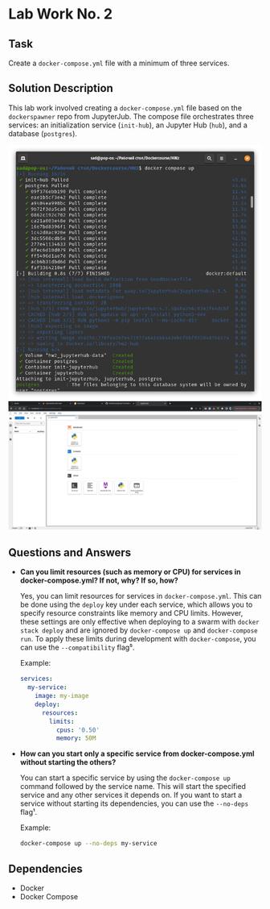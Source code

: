 # Lab Work No. 2

## Task

Create a `docker-compose.yml` file with a minimum of three services.

## Solution Description

This lab work involved creating a `docker-compose.yml` file based on the `dockerspawner` repo from JupyterJub. The compose file orchestrates three services: an initialization service (`init-hub`), an Jupyter Hub (`hub`), and a database (`postgres`).

![Compose Up](/images/ComposeUp.png)
![Hub](/images/Hub.png)

## Questions and Answers

- **Can you limit resources (such as memory or CPU) for services in docker-compose.yml? If not, why? If so, how?**

  Yes, you can limit resources for services in `docker-compose.yml`. This can be done using the `deploy` key under each service, which allows you to specify resource constraints like memory and CPU limits. However, these settings are only effective when deploying to a swarm with `docker stack deploy` and are ignored by `docker-compose up` and `docker-compose run`. To apply these limits during development with `docker-compose`, you can use the `--compatibility` flag⁵.

  Example:
  ```yaml
  services:
    my-service:
      image: my-image
      deploy:
        resources:
          limits:
            cpus: '0.50'
            memory: 50M
  ```

- **How can you start only a specific service from docker-compose.yml without starting the others?**

  You can start a specific service by using the `docker-compose up` command followed by the service name. This will start the specified service and any other services it depends on. If you want to start a service without starting its dependencies, you can use the `--no-deps` flag¹.

  Example:
  ```bash
  docker-compose up --no-deps my-service
  ```

## Dependencies

- Docker
- Docker Compose
